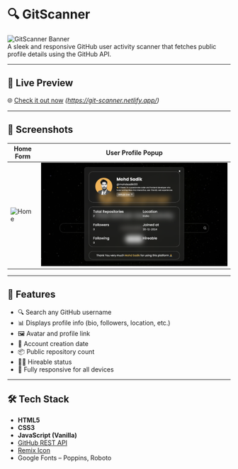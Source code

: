 # 🔍 GitScanner

![GitScanner Banner](./git-scanner-home.png)  
A sleek and responsive GitHub user activity scanner that fetches public profile details using the GitHub API.

---

## 🚀 Live Preview

🌐 [Check it out now](#) *(https://git-scanner.netlify.app/)*

---

## 📸 Screenshots

| Home Form | User Profile Popup |
|-----------|---------------------|
| ![Home](./git-scanner-home.png) | ![Popup](git-scanner-result.png) |

---

## 🧠 Features

- 🔍 Search any GitHub username
- 📊 Displays profile info (bio, followers, location, etc.)
- 🖼 Avatar and profile link
- 📅 Account creation date
- 📦 Public repository count
- 🧑‍💼 Hireable status
- 📱 Fully responsive for all devices

---

## 🛠️ Tech Stack

- **HTML5**
- **CSS3**
- **JavaScript (Vanilla)**
- [GitHub REST API](https://docs.github.com/en/rest)
- [Remix Icon](https://remixicon.com/)
- Google Fonts – Poppins, Roboto


